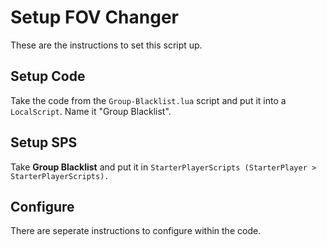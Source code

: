 # Setup FOV Changer
These are the instructions to set this script up.

## Setup Code
Take the code from the `Group-Blacklist.lua` script and put it into a `LocalScript`. Name it "Group Blacklist".

## Setup SPS
Take **Group Blacklist** and put it in `StarterPlayerScripts (StarterPlayer > StarterPlayerScripts).`

## Configure
There are seperate instructions to configure within the code.

